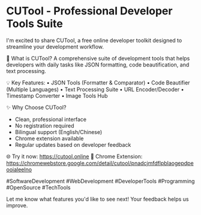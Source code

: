 # CUTool - Professional Developer Tools Suite

I'm excited to share CUTool, a free online developer toolkit designed to streamline your development workflow.

🔧 What is CUTool?
A comprehensive suite of development tools that helps developers with daily tasks like JSON formatting, code beautification, and text processing.

💡 Key Features:
• JSON Tools (Formatter & Comparator)
• Code Beautifier (Multiple Languages)
• Text Processing Suite
• URL Encoder/Decoder
• Timestamp Converter
• Image Tools Hub

✨ Why Choose CUTool?
- Clean, professional interface
- No registration required
- Bilingual support (English/Chinese)
- Chrome extension available
- Regular updates based on developer feedback

🌐 Try it now: https://cutool.online
🔗 Chrome Extension: https://chromewebstore.google.com/detail/cutool/pnadcjmfdflpblaogepdpeooialeelno

#SoftwareDevelopment #WebDevelopment #DeveloperTools #Programming #OpenSource #TechTools

Let me know what features you'd like to see next! Your feedback helps us improve. 